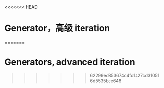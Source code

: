 
<<<<<<< HEAD
# Generator，高级 iteration
=======
# Generators, advanced iteration
>>>>>>> 62299ed853674c4fd1427cd310516d5535bce648
